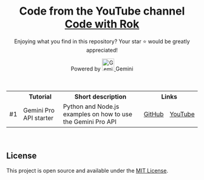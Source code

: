<div align="center">

# Code from the YouTube channel<br> [Code with Rok](https://www.youtube.com/@codewithrok)

Enjoying what you find in this repository? Your star ⭐ would be greatly appreciated!

<div>
  <span>Powered by </span>
  <a target="_blank" rel="noopener noreferrer" href="https://deepmind.google/technologies/gemini">
    <img src="https://github.com/rokbenko/google-generativeai-api-tutorials/blob/main/gemini.gif?raw=true" alt="Gemini" style="max-width: 100%;height: 32px;">
  </a>
  <span> Gemini</span>
</div>

<br>

</div>

<br>

<table>
  <tr>
    <th></th>
    <th>Tutorial</th>
    <th>Short description</th>
    <th colspan="2">Links</th>
  </tr>
  <tr>
    <td>#1</td>
    <td>Gemini Pro API starter</td>
    <td>Python and Node.js examples on how to use the Gemini Pro API</td>
    <td>
      <a href="https://github.com/rokbenko/google-generativeai-api-tutorials/tree/main/Tutorials/1%20Gemini%20Pro%20API%20starter">GitHub</a>
    </td>
    <td>
      <a href="https://youtu.be/0qv_4x1K6hU">YouTube</a>
    </td>
  </tr>
</table>

<br>

## License

This project is open source and available under the [MIT License](https://github.com/rokbenko/google-generativeai-api-tutorials/blob/main/LICENSE).
